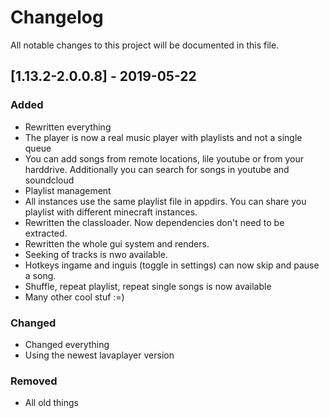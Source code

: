 # Changelog
All notable changes to this project will be documented in this file.

## [1.13.2-2.0.0.8] - 2019-05-22
### Added
- Rewritten everything
- The player is now a real music player with playlists and not a single queue
- You can add songs from remote locations, lile youtube or from your harddrive. Additionally you can search for songs in youtube and soundcloud
- Playlist management
- All instances use the same playlist file in appdirs. You can share you playlist with different minecraft instances.
- Rewritten the classloader. Now dependencies don't need to be extracted.
- Rewritten the whole gui system and renders.
- Seeking of tracks is nwo available.
- Hotkeys ingame and inguis (toggle in settings) can now skip and pause a song.
- Shuffle, repeat playlist, repeat single songs is now available
- Many other cool stuf :=)

### Changed
- Changed everything
- Using the newest lavaplayer version

### Removed
- All old things
